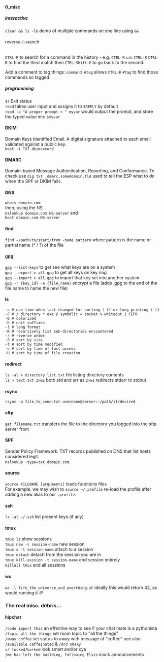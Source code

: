 #### 0_misc 

##### interactive
`clear && ls -lG` demo of multiple commands on one line using `&&`  

###### reverse-i-search
`CTRL-R` to search for a command in the history - e.g. `CTRL-R` `ssh` `CTRL-R` `CTRL-R` to find the third match then `CTRL-Shift-R` to go back to the second.  

Add a comment to tag things: `command #tag` allows `CTRL-R` `#tag` to find those commands so tagged.  

##### programming
`$?` Exit status  
`read` takes user input and assigns it to `$REPLY` by default  
`read -p "A proper prompt > " myvar` would output the prompt, and store the typed value into `$myvar`  

#### DKIM  

Domain Keys Identified Email. A digital signature attached to each email validated against a public key.  
`host -t TXT dkimrecord`  

#### DMARC  

Domain-based Message Authentication, Reporting, and Conformance. To check use `dig txt _dmarc.somedomain.tld` used to tell the ESP what to do when the SPF or DKIM fails.

#### DNS

`whois domain.com`  
then, using the NS  
`nslookup domain.com NS-server` and  
`host domain.com NS-server`  

#### find
`find ~/path/to/start/from -name pattern` where pattern is the name or partial name (* / ?) of the file

#### gpg  
`gpg --list-keys`  to get see what keys are on a system  
`gpg --export > all.gpg` to get all keys on key ring  
`gpg --import > all.gpg` to import that key set into another system  
`gpg -r {key_id} -e {file_name}` encrypt a file (adds .gpg to the end of the file name to name the new file)   

#### ls
```
-c # use time when last changed for sorting (-t) or long printing (-l)  
-F # / directory * exe @ symbolic = socket % whiteout | FIFO  
-G # colorized  
-h # unit suffixes  
-l # long format  
-R # recursively list sub-directories encountered  
-r # reverse order  
-S # sort by size  
-t # sort by time modified  
-u # sort by time of last access  
-U # sort by time of file creation  
```

#### redirect  
`ls -al > directory_list.txt` file listing directory contents  
`ls > text.txt 2>&1` both std and err as `2>&1` redirects stderr to stdout

#### rsync  
`rsync -a file_to_send.txt username@server:~/path/if/desired`  

#### sftp  

`get filename.txt` transfers the file to the directory you logged into the sftp server from  

#### SPF  

Sender Policy Framework.  TXT records published on DNS that list hosts considered legit.  
`nslookup -type=txt domain.com`.  

#### source  

`source FILENAME [arguments]`  loads functions files  
For example, we may wish to `source ~/.profile`  re-load the profile after adding a new alias to our `.profile`.  

#### ssh  

`ls -al ~/.ssh` list present keys (if any)  


#### tmux  
`tmux ls` show sessions  
`tmux new -s session-name` new session  
`tmux a -t session-name` attach to a session  
`tmux detach`  detach from the session you are in  
`tmux kill-session -t session-name` end session entirely  
`killall tmux` end all sessions  

#### wc
`wc -l life_the_universe_and_everthing.sh` ideally this would return 42, as would running it :P   

### The real misc. debris...

#### hipchat

`/code import this` an effective way to see if your chat mate is a pythonista  
`/topic all the things` set room topic to "all the things"  
`/away coffee` set status to away with message of "coffee" see also `/available caffeinated` & `/dnd shaky`  
`s/ fucked/borked` look smart and/or cya  
`/me has left the building, following Elvis` mock announcements  

